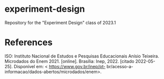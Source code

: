 # experiment-design
Repository for the "Experiment Design" class of 2023.1

# References

ISO: Instituto Nacional de Estudos e Pesquisas Educacionais Anísio Teixeira. Microdados do Enem 2021.
[online]. Brasília: Inep, 2022. [citado 2022-05-25]. Disponível em: < https://www.gov.br/inep/pt-
br/acesso-a-informacao/dados-abertos/microdados/enem>.